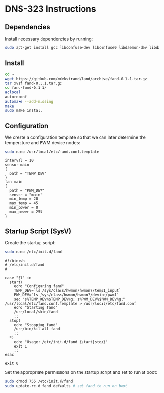 # DNS-323 Instructions

## Dependencies
Install necessary dependencies by running:

```bash
sudo apt-get install gcc libconfuse-dev libconfuse0 libdaemon-dev libdaemon0 autotools-dev automake pkg-config make
```

## Install
```bash
cd ~
wget https://github.com/mdekstrand/fand/archive/fand-0.1.1.tar.gz
tar xvzf fand-0.1.1.tar.gz
cd fand-fand-0.1.1/
aclocal
autoreconf
automake --add-missing
make
sudo make install
```

## Configuration
We create a configuration template so that we can later determine the temperature and PWM device nodes:

```bash
sudo nano /usr/local/etc/fand.conf.template
```

```
interval = 10
sensor main
{
  path = "TEMP_DEV"
}
fan main
{
  path = "PWM_DEV"
  sensor = "main"
  min_temp = 20
  max_temp = 45
  min_power = 0
  max_power = 255
}
```

## Startup Script (SysV)
Create the startup script:

```bash
sudo nano /etc/init.d/fand
```

```
#!/bin/sh
# /etc/init.d/fand
#

case "$1" in
  start)
    echo "Configuring fand"
    TEMP_DEV=`ls /sys/class/hwmon/hwmon?/temp1_input`
    PWM_DEV=`ls /sys/class/hwmon/hwmon?/device/pwm1`
    sed "s%TEMP_DEV%$TEMP_DEV%g; s%PWM_DEV%$PWM_DEV%g;" /usr/local/etc/fand.conf.template > /usr/local/etc/fand.conf
    echo "Starting fand"
    /usr/local/sbin/fand
    ;;
  stop)
    echo "Stopping fand"
    /usr/bin/killall fand
    ;;
  *)
    echo "Usage: /etc/init.d/fand {start|stop}"
    exit 1
    ;;
esac

exit 0
```

Set the appropriate permissions on the startup script and set to run at boot:

```bash
sudo chmod 755 /etc/init.d/fand
sudo update-rc.d fand defaults # set fand to run on boot
```